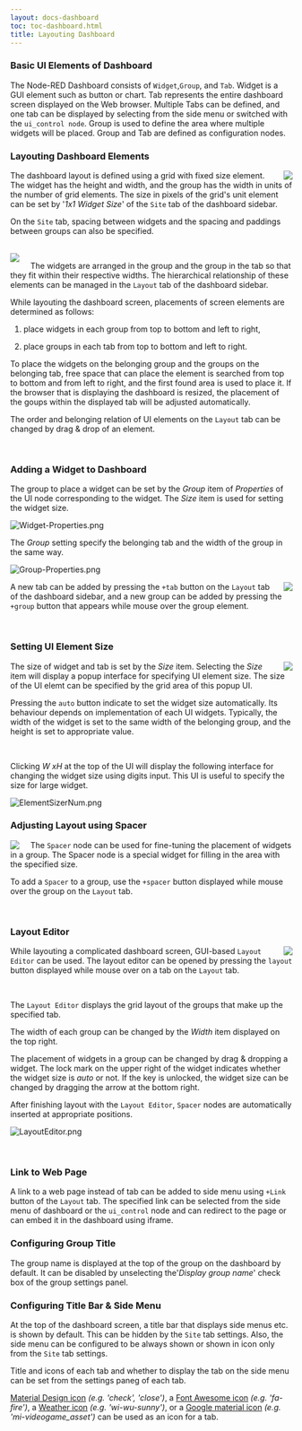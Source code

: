 ```yaml
---
layout: docs-dashboard
toc: toc-dashboard.html
title: Layouting Dashboard
---
```


<!-- This document contains original Japanese description in comments -->

### Basic UI Elements of Dashboard

<!-- ### Dashboard画面の基本部品 -->

<!--　Node-RED Dashboardは`Widget`、`Group`、および、`Tab`から構成されます。WidgetはButton、ChartなどGUI部品です。TabはWebブラウザ上に表示するダッシュボード画面全体を表します。Tabは複数定義でき、サイドメニューからの選択、もしくは、ui_controlノードで切り替えて一つのタブを表示できます。Groupは複数のWidgetを配置する領域を定義するために使用します。GroupおよびTabはConfigノードです。-->

  The Node-RED Dashboard consists of `Widget`,`Group`, and `Tab`.  Widget is a GUI element such as button or chart.  Tab represents the entire dashboard screen displayed on the Web browser.  Multiple Tabs can be defined, and one tab can be displayed by selecting from the side menu or switched with the `ui_control node`.  Group is used to define the area where multiple widgets will be placed.  Group and Tab are defined as configuration nodes.

### Layouting Dashboard Elements

<!-- ### 画面要素のレイアウト -->

<img src="images/layout/Site.png" style="float: right; margin-left: 20px"/>

<!--　ダッシュボードは一定の大きさのグリッドを基本要素とし、Widgetは高さと幅、Groupは幅をグリッド数を単位として定義します。グリッドの単位要素の大きさはdashboardサイドバーのSiteタブで設定できます。-->

  The dashboard layout is defined using a grid with fixed size element.  The widget has the height and width, and the group has the width in units of the number of grid elements. The size in pixels of the grid's unit element can be set by '*1x1 Widget Size*' of the `Site` tab of the dashboard sidebar.

<!-- SIteタブでは、Widget間の間隔およびおよびグループ間の間隔と余白も設定できます。 -->

On the `Site` tab, spacing between widgets and the spacing and paddings between groups can also be specified.

<br style="clear:both"/>

<img src="images/layout/Layout.png" style="float:left; margin-right: 20px"/>

<!--　WidgetはGroup内に、GroupはTab内に、それぞれの幅に収まるよう配置を調整します。これら要素の階層関係は、dashboardサイドバーのLayoutタブで確認できます。-->

  The widgets are arranged in the group and the group in the tab so that they fit within their respective widths.  The hierarchical relationship of these elements can be managed in the `Layout` tab of the dashboard sidebar.

<!--　Dashboardのレイアウト処理では、次のように画面のレイアウトを行います。

1. 各グループのWidgetについて、上から下、左から右にGroupに配置する。

2. 各グループについて、上から下、左から右にTabに配置する。-->

While layouting the dashboard screen, placements of screen elements are determined as follows:

1. place widgets in each group from top to bottom and left to right,

2. place groups in each tab from top to bottom and left to right.

<!--　GroupへのWidgetの配置、および、TabへのGroupの配置は、上から下、左から右に配置可能な空き領域を探し、最初に見つかった領域に配置します。Dashboardの表示を行うブラウザのサイズを変更すると、TabへのGroupの配置が自動的に調整されます。

　GroupへのWidgetの配置、および、TabへのGroupの配置は、上から下、左から右に配置可能な空き領域を探し、最初に見つかった領域に配置します。Dashboardの表示を行うブラウザのサイズを変更すると、TabへのGroupの配置が自動的に調整されます。

　Layoutタブ上のUI部品の順序と所属関係はdrag&dropで変更可能です。-->

  To place the widgets on the belonging group and the groups on the belonging tab,  free space that can place the element is searched from top to bottom and from left to right, and the first found area is used to place it.  If the browser that is displaying the dashboard is resized, the placement of the goups within the displayed tab will be adjusted automatically.

  The order and belonging relation of UI elements on the `Layout` tab can be changed by drag & drop of an element.

<br style="clear:both"/>

### Adding a Widget to Dashboard

<!-- ### DashboardへのWidgetの追加 -->

<!-- Widgetに対応するUIノードの*Properties*の*Group*項目にwidgetを配置するgroupを設定します。*Size*項目はwidgetのサイズの設定です。-->

  The group to place a widget can be set by the *Group* item of *Properties* of the UI node corresponding to the widget.  The *Size* item is used for setting the widget size.

![Widget-Properties.png](images/layout/Widget-Properties.png)

<!-- Group設定では、同様に配置先のtabとgroupの幅を指定します。-->

  The *Group* setting specify the belonging tab and the width of the group in the same way.

![Group-Properties.png](images/layout/Group-Properties.png)

<img src="images/layout/Tab-Group-button.png" style="float: right; margin-left: 20px"/>

<!-- dashboardサイドバーのLayoutタブの *+tab* ボタンから新規tab、tab上にマウスオーバを行うと表示される *+group* ボタンから新規groupの追加を行うことも可能です。-->

  A new tab can be added by pressing the `+tab` button on the `Layout` tab of the dashboard sidebar, and a new group can be added by pressing the `+group` button that appears while mouse over the group element.

<br style="clear:both"/>

### Setting UI Element Size

<!-- ### UI部品サイズの指定 -->

<img src="images/layout/ElementSizert.png" style="float: right; margin-left: 20px"/>

<!--　Widgetおよびtabのサイズは、*Size*項目により設定します。Size項目を選択すると、サイズ洗濯のためのポップアップインターフェイスが表示されます。サイズをグリッド領域で指定します。-->

  The size of widget and tab is set by the *Size* item.  Selecting the *Size* item will display a popup interface for specifying UI element size.  The size of the UI elemt can be specified by the grid area of this popup UI.

<!--　autoボタンを押すと、widgetのサイズを自動設定します。その動作はノードによりますが、一般的に、auto設定ではwidgetの幅は所属するgroupの幅と同じ、widget毎に高さは適切な大きさが選択されます。-->

  Pressing the `auto` button indicate to set the widget size automatically.  Its behaviour depends on implementation of each UI widgets.  Typically, the width of the widget is set to the same  width of the belonging group, and the height is set to appropriate value.

<br style="clear:both"/>

<!--　ポップアップ上部の*W x H*をクリックすると、以下の数値入力ポップアップに変化します。大きな固定数値のサイズを指定する場合はこちらが便利です。-->

  Clicking *W xH* at the top of the UI will display the following interface for changing the widget size using digits input.  This UI is useful to specify the size for large widget.

<img title="" src="images/layout/ElementSizerNum.png" alt="ElementSizerNum.png" data-align="inline">

### Adjusting Layout using Spacer

<!-- ### Spacerによるレイアウト調整 -->

<img src="images/layout/Spacer.png" style="float: left; margin-right: 20px"/>

<!--　Group内のwidgetの細かな配置調整のためにSpacerノードを利用できます。Spacerノードは指定したサイズの領域の穴埋めをするためのwidgetです。

　GroupへのSpacerの追加は、Layoutタブのグループ上のマウスオーバで表示される+spacerボタンで行います。-->

The `Spacer` node can be used for fine-tuning the placement of widgets in a group.  The Spacer node is a special widget for filling in the area with the specified size.

  To add a `Spacer` to a group, use the `+spacer` button displayed while mouse over the group on the `Layout` tab.

<br style="clear:both"/>

### Layout Editor

<img src="images/layout/LayoutButton.png" style="float:right; margin-left: 20px"/>

<!--　複雑なダッシュボード画面を構成する場合、Layout Editorを用いることで、GUIによってWidgetの配置を行うことができます。Layout EditorはLayoutタブのTab上のマウス    オーバで表示される*layout*ボタンを押すことで起動します。-->

  While layouting a complicated dashboard screen, GUI-based `Layout Editor` can be used.  The layout editor can be opened by pressing the `layout` button displayed while mouse over on a tab on the `Layout` tab.

<br style="clear:both"/>

<!--　Layout Editorでは、Tabを構成するグループのグリッドレイアウトが表示されます。

　各グループの幅は右上のWidth項目によって変更できます。-->

  The `Layout Editor` displays the grid layout of the groups that make up the specified tab.

  The width of each group can be changed by the *Width* item displayed on the top right.

<!--　グループ内のWidgetについて、drag&dropによってgroup内の配置を変更できます。Widget右上の鍵マークはWidgetのサイズがautoか否かを表します。鍵のロックが外れている場合は、右下の矢印をdragすることでサイズを変更できます。

　Layout Editorでレイアウトを行うと、必要な位置にSpacerノードを自動的に挿入します。-->

  The placement of widgets in a group can be changed by drag & dropping a widget.  The lock mark on the upper right of the widget indicates whether the widget size is *auto* or not.  If the key is unlocked, the widget size can be changed by dragging the arrow at the bottom right.

  After finishing layout with the `Layout Editor`, `Spacer` nodes are automatically inserted at appropriate positions.

![LayoutEditor.png](images/layout/LayoutEditor.png)

<br style="clear:both"/>

### Link to Web Page

<!--　Layoutタブでは+linkボタンによりWebページへのリンクをサイドメニューに設定することができます。指定したリンクは、サイドメニューもしくはui_controlノードにより選択肢し、ブラウザの別ページや、iframeでdashboardに埋め込むことができます。-->

A link to a web page instead of tab can be added to side menu using `+Link` button of the `Layout` tab.  The specified link can be selected from the side menu of dashboard or the `ui_control` node and can redirect to the page or can embed  it in the dashboard using iframe.

### Configuring Group Title

<!-- ### グループタイトルの設定 -->

<!--　Dashboard上でgroupの上部にはグループ名がデフォルトで表示されます。グループ設定パネルの'Display group name'チェックボックスを選択しないと表示しないように変更可能です。-->

  The group name is displayed at the top of the group on the dashboard by default.  It can be disabled by unselecting the'*Display group name*' check box of the group settings panel.

### Configuring Title Bar & Side Menu

<!-- ### タイトルバーとサイドメニューの設定 -->

<!-- ダッシュボード画面の上部に、サイドメニューなどを表示するタイトルバーがデフォルトで表示されます。これは、`Site`メニューの設定で非表示に変更できます。また、サイドメニューも`Site`メニューの設定で常時表示、もしくは、アイコンのみ表示とすることができます。-->

At the top of the dashboard screen, a title bar that displays side menus etc. is shown by default. This can be hidden by the `Site` tab settings.  Also, the side menu can be configured to be always shown or shown in icon only from the `Site` tab settings.

<!-- 各タブの設定から、タブの名称とアイコン、メニューへのタブの表示するか否かを設定できます。-->

Title and icons of each tab and whether to display the tab on the side menu can be set from the settings paneg of each tab.

<!-- タブのアイコンとしてMaterial Design icon(e.g. 'check', 'close'), Font Awesome icon(e.g. 'fa-fire'), Weather Icon(e.g. 'wi-wu-sunny'), Google Material Icon(e.g. 'mi-videogame_asset')を指定できます。-->

 [Material Design icon](https://klarsys.github.io/angular-material-icons/) *(e.g. 'check', 'close')*, a [Font Awesome icon](https://fontawesome.com/v4.7.0/icons/) *(e.g. 'fa-fire')*, a [Weather icon](https://github.com/Paul-Reed/weather-icons-lite/blob/master/css_mappings.md) *(e.g. 'wi-wu-sunny')*, or a [Google material icon](https://fonts.google.com/icons) *(e.g. 'mi-videogame_asset')* can be used as an icon for a tab.
